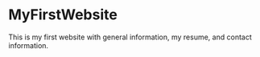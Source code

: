 # MyFirstWebsite
This is my first website with general information, my resume, and contact information.
